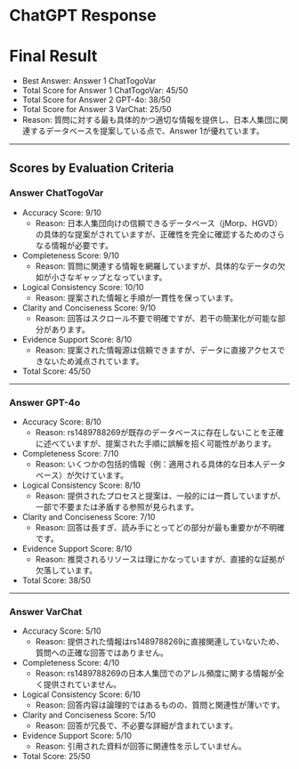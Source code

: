 # ChatGPT Response

# Final Result

- Best Answer: Answer 1 ChatTogoVar
- Total Score for Answer 1 ChatTogoVar: 45/50
- Total Score for Answer 2 GPT-4o: 38/50
- Total Score for Answer 3 VarChat: 25/50
- Reason: 質問に対する最も具体的かつ適切な情報を提供し、日本人集団に関連するデータベースを提案している点で、Answer 1が優れています。

---

## Scores by Evaluation Criteria

### Answer ChatTogoVar
- Accuracy Score: 9/10
  - Reason: 日本人集団向けの信頼できるデータベース（jMorp、HGVD）の具体的な提案がされていますが、正確性を完全に確認するためのさらなる情報が必要です。
- Completeness Score: 9/10
  - Reason: 質問に関連する情報を網羅していますが、具体的なデータの欠如が小さなギャップとなっています。
- Logical Consistency Score: 10/10
  - Reason: 提案された情報と手順が一貫性を保っています。
- Clarity and Conciseness Score: 9/10
  - Reason: 回答はスクロール不要で明確ですが、若干の簡潔化が可能な部分があります。
- Evidence Support Score: 8/10
  - Reason: 提案された情報源は信頼できますが、データに直接アクセスできないため減点されています。
- Total Score: 45/50

---

### Answer GPT-4o
- Accuracy Score: 8/10
  - Reason: rs1489788269が既存のデータベースに存在しないことを正確に述べていますが、提案された手順に誤解を招く可能性があります。
- Completeness Score: 7/10
  - Reason: いくつかの包括的情報（例：適用される具体的な日本人データベース）が欠けています。
- Logical Consistency Score: 8/10
  - Reason: 提供されたプロセスと提案は、一般的には一貫していますが、一部で不要または矛盾する参照が見られます。
- Clarity and Conciseness Score: 7/10
  - Reason: 回答は長すぎ、読み手にとってどの部分が最も重要かが不明確です。
- Evidence Support Score: 8/10
  - Reason: 推奨されるリソースは理にかなっていますが、直接的な証拠が欠落しています。
- Total Score: 38/50

---

### Answer VarChat
- Accuracy Score: 5/10
  - Reason: 提供された情報はrs1489788269に直接関連していないため、質問への正確な回答ではありません。
- Completeness Score: 4/10
  - Reason: rs1489788269の日本人集団でのアレル頻度に関する情報が全く提供されていません。
- Logical Consistency Score: 6/10
  - Reason: 回答内容は論理的ではあるものの、質問と関連性が薄いです。
- Clarity and Conciseness Score: 5/10
  - Reason: 回答が冗長で、不必要な詳細が含まれています。
- Evidence Support Score: 5/10
  - Reason: 引用された資料が回答に関連性を示していません。
- Total Score: 25/50